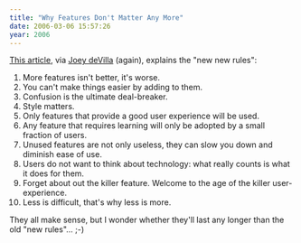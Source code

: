 ```yaml
---
title: "Why Features Don't Matter Any More"
date: 2006-03-06 15:57:26
year: 2006
---
```

<p><a href="http://www.acm.org/ubiquity/views/v7i07_pfeiffer.html">This article</a>, via <a href="http://farm.tucows.com/blog/_archives/2006/3/6/1800118.html">Joey deVilla</a> (again), explains the "new new rules":</p>

<ol>
<li>More features isn't better, it's worse.</li>
<li>You can't make things easier by adding to them.</li>
<li>Confusion is the ultimate deal-breaker.</li>
<li>Style matters.</li>
<li>Only features that provide a good user experience will be used.</li>
<li>Any feature that requires learning will only be adopted by a small fraction of users.</li>
<li>Unused features are not only useless, they can slow you down and diminish ease of use.</li>
<li>Users do not want to think about technology: what really counts is what it does for them.</li>
<li>Forget about out the killer feature. Welcome to the age of the killer user-experience.</li>
<li>Less is difficult, that's why less is more.</li>
</ol>

<p>They all make sense, but I wonder whether they'll last any longer than the old "new rules"... ;-)</p>
